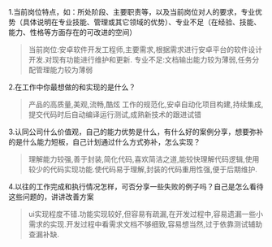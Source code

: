 1.当前岗位特点，如：所处阶段、主要职责等，以及当前岗位对人的要求，专业优势（具体说明在专业技能、管理或其它领域的优势）、专业不足（在经验、技能、能力、性格等方面存在的可改进的空间）

> 当前岗位:安卓软件开发工程师,主要需求,根据需求进行安卓平台的软件设计开发.对现有功能进行维护和更新.
> 专业不足:文档输出能力较为薄弱,任务分配管理能力较为薄弱

2.在工作中你最想做的和实现的是什么？


> 产品的高质量,美观,流畅,酷炫
> 工作的规范化,安卓自动化项目构建,持续集成,提交代码时后自动编译运行测试,成熟新技术的跟进试错


3.认同公司什么价值观，自己的能力优势是什么，有什么好的案例分享，想要弥补的是什么能力短板，自己计划通过什么方式弥补，怎么实现？

> 理解能力较强,善于封装,简化代码,喜欢简洁之道,能较快理解代码逻辑,使用较少的代码实现功能.使代码易于理解,封装的代码重用性强,便于后期维护.

4.以往的工作完成和执行情况怎样，可否分享一些失败的例子吗？自己是怎么看待这些问题的，讲讲改善方案


> ui实现程度不错.功能实现较好,但容易有疏漏,在开发过程中,容易遗漏一些小需求的实现.开发过程中看需求文档不够细致,容易想当然,过于依靠测试辅助查漏补缺.